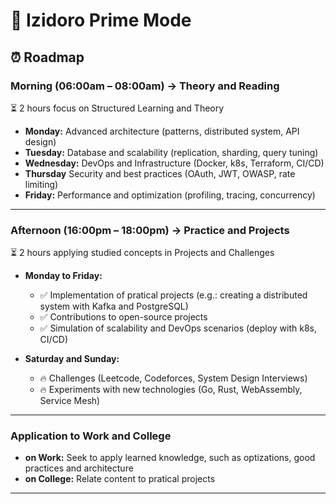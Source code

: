 # 📌 Izidoro Prime Mode 

## ⏰ Roadmap 

### **Morning (06:00am – 08:00am) → Theory and Reading**  
⏳ 2 hours focus on Structured Learning and Theory


- **Monday:** Advanced architecture (patterns, distributed system, API design)  
- **Tuesday:** Database and scalability (replication, sharding, query tuning)
- **Wednesday:** DevOps and Infrastructure (Docker, k8s, Terraform, CI/CD)
- **Thursday** Security and best practices (OAuth, JWT, OWASP, rate limiting)
- **Friday:** Performance and optimization (profiling, tracing, concurrency)

---

### **Afternoon (16:00pm – 18:00pm) → Practice and Projects**   
⏳ 2 hours applying studied concepts in Projects and Challenges

- **Monday to Friday:**  
  - ✅ Implementation of pratical projects (e.g.: creating a distributed system with Kafka and PostgreSQL)  
  - ✅ Contributions to open-source projects
  - ✅ Simulation of scalability and DevOps scenarios (deploy with k8s, CI/CD)

- **Saturday and Sunday:**  
  - 🔥 Challenges (Leetcode, Codeforces, System Design Interviews)  
  - 🔥 Experiments with new technologies (Go, Rust, WebAssembly, Service Mesh)  

---

### **Application to Work and College**  
- **on Work:** Seek to apply learned knowledge, such as optizations, good practices and architecture
- **on College:** Relate content to pratical projects

---
